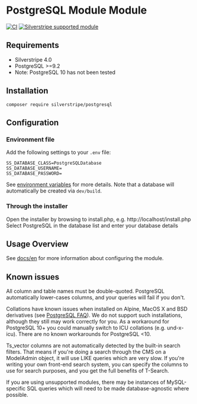 # PostgreSQL Module Module

[![CI](https://github.com/silverstripe/silverstripe-postgresql/actions/workflows/ci.yml/badge.svg)](https://github.com/silverstripe/silverstripe-postgresql/actions/workflows/ci.yml)
[![Silverstripe supported module](https://img.shields.io/badge/silverstripe-supported-0071C4.svg)](https://www.silverstripe.org/software/addons/silverstripe-commercially-supported-module-list/)

## Requirements

* Silverstripe 4.0
* PostgreSQL >=9.2
* Note: PostgreSQL 10 has not been tested

## Installation

```
composer require silverstripe/postgresql
```

## Configuration

### Environment file

Add the following settings to your `.env` file:

```
SS_DATABASE_CLASS=PostgreSQLDatabase
SS_DATABASE_USERNAME=
SS_DATABASE_PASSWORD=
```

See [environment variables](https://docs.silverstripe.org/en/4/getting_started/environment_management) for more details. Note that a database will automatically be created via `dev/build`.

### Through the installer

Open the installer by browsing to install.php, e.g. http://localhost/install.php
Select PostgreSQL in the database list and enter your database details

## Usage Overview

See [docs/en](docs/en/README.md) for more information about configuring the module.
	
## Known issues

All column and table names must be double-quoted.  PostgreSQL automatically 
lower-cases columns, and your queries will fail if you don't.

Collations have known issues when installed on Alpine, MacOS X and BSD derivatives
(see [PostgreSQL FAQ](https://wiki.postgresql.org/wiki/FAQ#Why_do_my_strings_sort_incorrectly.3F)).
We do not support such installations, although they still may work correctly for you.
As a workaround for PostgreSQL 10+ you could manually switch to ICU collations (e.g. und-x-icu).
There are no known workarounds for PostgreSQL <10.

Ts_vector columns are not automatically detected by the built-in search 
filters.  That means if you're doing a search through the CMS on a ModelAdmin
object, it will use LIKE queries which are very slow.  If you're writing your 
own front-end search system, you can specify the columns to use for search 
purposes, and you get the full benefits of T-Search.

If you are using unsupported modules, there may be instances of MySQL-specific 
SQL queries which will need to be made database-agnostic where possible.
